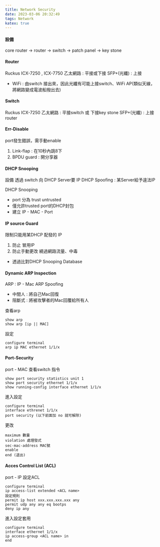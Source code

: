 ```yaml
---
title: Network Security
date: 2023-03-06 20:32:49
tags: Network
katex: true
---
```


#### 設備
core router -> router -> switch -> patch panel -> key stone 

#### Router
Ruckus ICX-7250 , ICX-7750
乙太網路 : 平接或下接
SFP+(光纖) : 上接
- WiFi : 由switch 接出來，因此光纖有可能上接switch、WiFi AP(類似天線，將網路變成電波船撥出去)
#### Switch
Ruckus ICX-7250
乙太網路 : 平接switch 或 下接key stone
SFP+(光纖) : 上接 router

#### Err-Disable
port發生錯誤，需手動enable
1. Link-flap : 在10秒內跳8下
2. BPDU guard : 開分享器

#### DHCP Snooping
設備 透過 switch 向 DHCP Server要 IP 
DHCP Spoofing : 某Server給予違法IP 

DHCP Snooping
- port 分為 trust untrusted
- 僅允許trusted port的DHCP封包
- 建立 IP - MAC - Port

#### IP source Guard
限制只能用某DHCP 配發的 IP
1. 防止 冒用IP 
2. 防止手動更改 繞過網路流量、中毒 

- 透過比對DHCP Snooping Database

#### Dynamic ARP Inspection
ARP : IP - Mac
ARP Spoofing
- 中間人 : 將自己Mac回復
- 阻斷式 : 將被攻擊者的Mac回覆給所有人

查看arp
```
show arp
show arp [ip || MAC]
```
設定
```
configure terminal
arp ip MAC ethernet 1/1/x
```
#### Port-Security
port - MAC
查看switch 指令
```
show port security statistics unit 1
show port security ethernet 1/1/x
show running-config interface ethernet 1/1/x
```
進入設定
```
configure terminal
interface ethrenet 1/1/x
port security (以下前面加 no 就可解除)
```
更改
```
maximum 數量
violation 處理發式
sec-mac-address MAC號
enable
end (退出)
```

#### Acces Control List (ACL)
port - IP
設定ACL
```
configure terminal
ip access-list extended <ACL name>
設定規則
permit ip host xxx.xxx.xxx.xxx any
permit udp any any eq bootps
deny ip any
```
進入設定套用
```
configure terminal 
interface ethernet 1/1/x
ip access-group <ACL name> in
end
```


